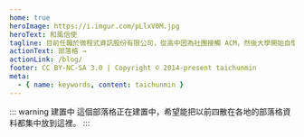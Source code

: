 ```yaml
---
home: true
heroImage: https://i.imgur.com/pLlxV0M.jpg
heroText: 和風信使
tagline: 目前任職於微程式資訊股份有限公司，從高中因為社團接觸 ACM，然後大學開始自學 PHP。主要是後端工程師，前端略有涉略，美術設計方面超級不擅長，請大家多多指教。
actionText: 部落格 →
actionLink: /blog/
footer: CC BY-NC-SA 3.0 | Copyright © 2014-present taichunmin
meta:
  - { name: keywords, content: taichunmin }
---
```


::: warning 建置中
這個部落格正在建置中，希望能把以前四散在各地的部落格資料都集中放到這裡。
:::
